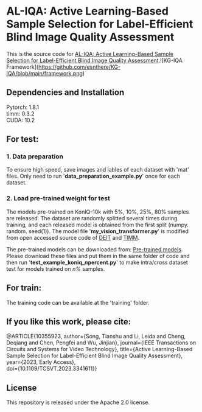 # AL-IQA: Active Learning-Based Sample Selection for Label-Efficient Blind Image Quality Assessment
This is the source code for [AL-IQA: Active Learning-Based Sample Selection for Label-Efficient Blind Image Quality Assessment]([https://ieeexplore.ieee.org/document/10003665](https://ieeexplore.ieee.org/document/10355923)).![KG-IQA Framework](https://github.com/esnthere/KG-IQA/blob/main/framework.png)

## Dependencies and Installation
Pytorch: 1.8.1  
timm: 0.3.2  
CUDA: 10.2  

## For test:
### 1. Data preparation  
   To ensure high speed, save images and lables of each dataset with 'mat' files. Only need to run '**data_preparation_example.py**' once for each dataset.
   
### 2. Load pre-trained weight for test  
   The models pre-trained on KonIQ-10k with 5%, 10%, 25%, 80% samples are released. The dataset are randomly splitted several times during training, and each released model is obtained from the first split (numpy. random. seed(1)). The model file '**my_vision_transformer.py**' is modified from open accessed source code of [DEIT](https://github.com/facebookresearch/deit) and [TIMM](https://github.com/huggingface/pytorch-image-models/tree/main/timm). 
   
   The pre-trained models can be downloaded from: [Pre-trained models](https://pan.baidu.com/s/1kKGTp1iS0QGhuYGSJQVhTg?pwd=o80k). Please download these files and put them in the same folder of code and then run '**test_example_koniq_*n*percent.py**' to make intra/cross dataset test for models trained on *n%* samples.
   
   
## For train:  
The training code can be available at the 'training' folder.


## If you like this work, please cite:

@ARTICLE{10355923,
  author={Song, Tianshu and Li, Leida and Cheng, Deqiang and Chen, Pengfei and Wu, Jinjian},
  journal={IEEE Transactions on Circuits and Systems for Video Technology}, 
  title={Active Learning-Based Sample Selection for Label-Efficient Blind Image Quality Assessment}, 
  year={2023, Early Access},  
  doi={10.1109/TCSVT.2023.3341611}}

  
## License
This repository is released under the Apache 2.0 license. 
